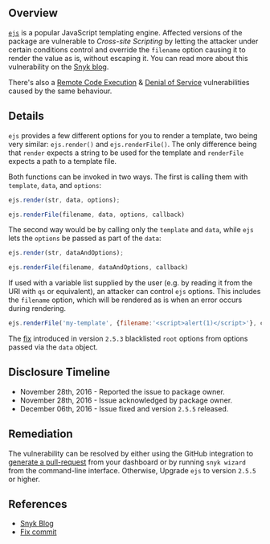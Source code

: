 ## Overview
[`ejs`](https://www.npmjs.com/package/ejs) is a popular JavaScript templating engine.
Affected versions of the package are vulnerable to _Cross-site Scripting_ by letting the attacker under certain conditions control and override the `filename` option causing it to render the value as is, without escaping it.
You can read more about this vulnerability on the [Snyk blog](https://snyk.io/blog/fixing-ejs-rce-vuln).

There's also a [Remote Code Execution](https://snyk.io/vuln/npm:ejs:20161128) & [Denial of Service](https://snyk.io/vuln/npm:ejs:20161130-1) vulnerabilities caused by the same behaviour.

## Details
`ejs` provides a few different options for you to render a template, two being very similar: `ejs.render()` and `ejs.renderFile()`. The only difference being that `render` expects a string to be used for the template and `renderFile` expects a path to a template file.

Both functions can be invoked in two ways. The first is calling them with `template`, `data`, and `options`:
```js
ejs.render(str, data, options);

ejs.renderFile(filename, data, options, callback)
```
The second way would be by calling only the `template` and `data`, while `ejs` lets the `options` be passed as part of the `data`:
```js
ejs.render(str, dataAndOptions);

ejs.renderFile(filename, dataAndOptions, callback)
```

If used with a variable list supplied by the user (e.g. by reading it from the URI with `qs` or equivalent), an attacker can control `ejs` options. This includes the `filename` option, which will be rendered as is when an error occurs during rendering. 

```js
ejs.renderFile('my-template', {filename:'<script>alert(1)</script>'}, callback);
```

The [fix](https://github.com/mde/ejs/commit/49264e0037e313a0a3e033450b5c184112516d8f) introduced in version `2.5.3` blacklisted `root` options from options passed via the `data` object.

## Disclosure Timeline
- November 28th, 2016 - Reported the issue to package owner.
- November 28th, 2016 - Issue acknowledged by package owner.
- December 06th, 2016 - Issue fixed and version `2.5.5` released.

## Remediation
The vulnerability can be resolved by either using the GitHub integration to [generate a pull-request](https://snyk.io/org/projects) from your dashboard or by running `snyk wizard` from the command-line interface.
Otherwise, Upgrade `ejs` to version `2.5.5` or higher.

## References
- [Snyk Blog](https://snyk.io/blog/fixing-ejs-rce-vuln)
- [Fix commit](https://github.com/mde/ejs/commit/49264e0037e313a0a3e033450b5c184112516d8f)
